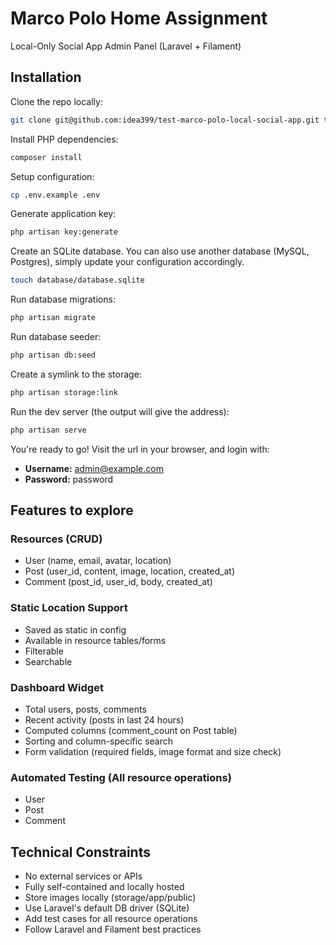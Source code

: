 # Marco Polo Home Assignment

Local-Only Social App Admin Panel (Laravel + Filament)

## Installation

Clone the repo locally:

```sh
git clone git@github.com:idea399/test-marco-polo-local-social-app.git test-marco-polo-local-social-app && cd test-marco-polo-local-social-app
```

Install PHP dependencies:

```sh
composer install
```

Setup configuration:

```sh
cp .env.example .env
```

Generate application key:

```sh
php artisan key:generate
```

Create an SQLite database. You can also use another database (MySQL, Postgres), simply update your configuration accordingly.

```sh
touch database/database.sqlite
```

Run database migrations:

```sh
php artisan migrate
```

Run database seeder:

```sh
php artisan db:seed
```


Create a symlink to the storage:

```sh
php artisan storage:link
```

Run the dev server (the output will give the address):

```sh
php artisan serve
```

You're ready to go! Visit the url in your browser, and login with:

- **Username:** admin@example.com
- **Password:** password

## Features to explore

### Resources (CRUD)
- User (name, email, avatar, location)
- Post (user_id, content, image, location, created_at)
- Comment (post_id, user_id, body, created_at)

### Static Location Support
- Saved as static in config
- Available in resource tables/forms
- Filterable
- Searchable

### Dashboard Widget
- Total users, posts, comments
- Recent activity (posts in last 24 hours)
- Computed columns (comment_count on Post table)
- Sorting and column-specific search
- Form validation (required fields, image format and size check)

### Automated Testing (All resource operations)
- User
- Post
- Comment

## Technical Constraints
- No external services or APIs
- Fully self-contained and locally hosted
- Store images locally (storage/app/public)
- Use Laravel's default DB driver (SQLite)
- Add test cases for all resource operations
- Follow Laravel and Filament best practices